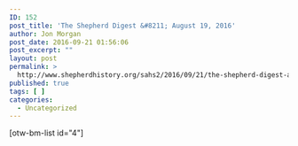 ```yaml
---
ID: 152
post_title: 'The Shepherd Digest &#8211; August 19, 2016'
author: Jon Morgan
post_date: 2016-09-21 01:56:06
post_excerpt: ""
layout: post
permalink: >
  http://www.shepherdhistory.org/sahs2/2016/09/21/the-shepherd-digest-august-19-2016/
published: true
tags: [ ]
categories:
  - Uncategorized
---
```

[otw-bm-list id="4"]